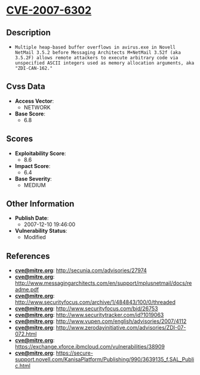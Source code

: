
# [CVE-2007-6302](https://cve.mitre.org/cgi-bin/cvename.cgi?name=CVE-2007-6302)

## Description

- `Multiple heap-based buffer overflows in avirus.exe in Novell NetMail 3.5.2 before Messaging Architects M+NetMail 3.52f (aka 3.5.2F) allows remote attackers to execute arbitrary code via unspecified ASCII integers used as memory allocation arguments, aka "ZDI-CAN-162."`

## Cvss Data

- **Access Vector**:
  - NETWORK
- **Base Score**:
  - 6.8

## Scores

- **Exploitability Score**:
  - 8.6
- **Impact Score**:
  - 6.4
- **Base Severity**:
  - MEDIUM

## Other Information

- **Publish Date**:
  - 2007-12-10 19:46:00
- **Vulnerability Status**:
  - Modified

## References

- **cve@mitre.org**: http://secunia.com/advisories/27974
- **cve@mitre.org**: http://www.messagingarchitects.com/en/support/mplusnetmail/docs/readme.pdf
- **cve@mitre.org**: http://www.securityfocus.com/archive/1/484843/100/0/threaded
- **cve@mitre.org**: http://www.securityfocus.com/bid/26753
- **cve@mitre.org**: http://www.securitytracker.com/id?1019063
- **cve@mitre.org**: http://www.vupen.com/english/advisories/2007/4112
- **cve@mitre.org**: http://www.zerodayinitiative.com/advisories/ZDI-07-072.html
- **cve@mitre.org**: https://exchange.xforce.ibmcloud.com/vulnerabilities/38909
- **cve@mitre.org**: https://secure-support.novell.com/KanisaPlatform/Publishing/990/3639135_f.SAL_Public.html
